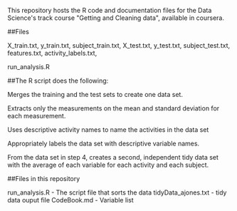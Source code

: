 This repository hosts the R code and documentation files for the Data Science's track course "Getting and Cleaning data", available in coursera.

##Files

X_train.txt, y_train.txt, subject_train.txt, X_test.txt, y_test.txt, subject_test.txt, features.txt, activity_labels.txt,

run_analysis.R

##The R script does the following:

Merges the training and the test sets to create one data set.

Extracts only the measurements on the mean and standard deviation for each measurement.

Uses descriptive activity names to name the activities in the data set

Appropriately labels the data set with descriptive variable names.

From the data set in step 4, creates a second, independent tidy data set with the average of each variable for each activity and each subject.

##Files in this repository

run_analysis.R - The script file that sorts the data tidyData_ajones.txt - tidy data ouput file CodeBook.md - Variable list
